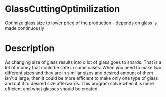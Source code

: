 # GlassCuttingOptimilization
Optimize glass size to lower price of the production - depends on glass is made continuously

# Description
As changing size of glass results into o lot of glass goes to shards. That is a lot of money that could be safe in some cases. When you need to make two different sizes and they are in similiar sizes and desired amount of them isn't a large, then it could be more efficient to make only one type of glass and cut it to desired size afterwards.
This program solve when it is more efficient and what glasses should be created.
